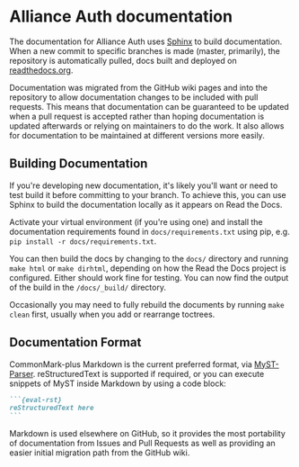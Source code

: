 # Alliance Auth documentation

The documentation for Alliance Auth uses [Sphinx](http://www.sphinx-doc.org/) to build documentation. When a new commit
to specific branches is made (master, primarily), the repository is automatically pulled, docs built and deployed on
[readthedocs.org](https://readthedocs.org/).

Documentation was migrated from the GitHub wiki pages and into the repository to allow documentation changes to be
included with pull requests. This means that documentation can be guaranteed to be updated when a pull request is
accepted rather than hoping documentation is updated afterwards or relying on maintainers to do the work. It also
allows for documentation to be maintained at different versions more easily.

## Building Documentation

If you're developing new documentation, it's likely you'll want or need to test build it before committing to your
branch. To achieve this, you can use Sphinx to build the documentation locally as it appears on Read the Docs.

Activate your virtual environment (if you're using one) and install the documentation requirements found in
`docs/requirements.txt` using pip, e.g. `pip install -r docs/requirements.txt`.

You can then build the docs by changing to the `docs/` directory and running `make html` or `make dirhtml`, depending
on how the Read the Docs project is configured. Either should work fine for testing. You can now find the output of the
build in the `/docs/_build/` directory.

Occasionally you may need to fully rebuild the documents by running `make clean` first, usually when you add or
rearrange toctrees.

## Documentation Format

CommonMark-plus Markdown is the current preferred format, via [MyST-Parser](https://github.com/executablebooks/MyST-Parser).
reStructuredText is supported if required, or you can execute snippets of MyST inside Markdown by using a code block:

````md
```{eval-rst}
reStructuredText here
```
````

Markdown is used elsewhere on GitHub, so it provides the most portability of documentation from Issues and Pull Requests
as well as providing an easier initial migration path from the GitHub wiki.
